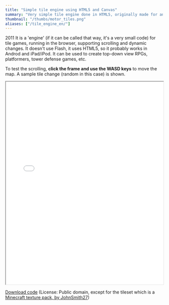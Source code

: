 ```yaml
---
title: "Simple tile engine using HTML5 and Canvas"
summary: "Very simple tile engine done in HTML5, originally made for an online block-based game."
thumbnail: "/thumbs/motor_tiles.png"
aliases: ["/tile_engine_en/"]
---
```

<p>2011 It is a 'engine' (if it can be called that way, it's a very small code) for tile games, running in the browser, supporting scrolling and dynamic changes. It doesn't use Flash, it uses HTML5, so it probably works in Androd and iPad/iPod. It can be used to create top-down view RPGs, platformers, tower defense games, etc.</p>
<p>To test the scrolling, <strong>click the frame and use the WASD keys</strong> to move the map. A sample tile change (random in this case) is shown.</p>
<iframe src="/inc/tile/index.html" style="width:100%;height:650px;"></iframe>

<p><a href="/downloads/te.zip" >Download code</a> (License: Public domain, except for the tileset which is a <a href="http://www.planetminecraft.com/member/johnsmith27/texture_packs/server/">Minecraft texture pack, by JohnSmith27</a>) </p>
